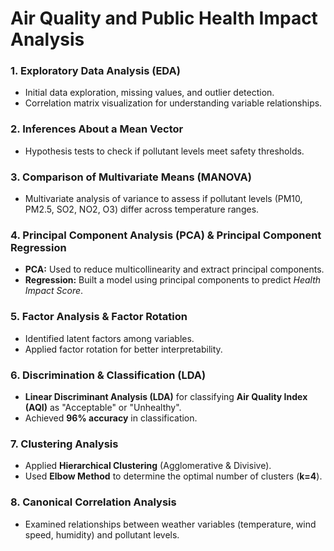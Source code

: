 # Air Quality and Public Health Impact Analysis
### 1. Exploratory Data Analysis (EDA)
- Initial data exploration, missing values, and outlier detection.
- Correlation matrix visualization for understanding variable relationships.

### 2. Inferences About a Mean Vector
- Hypothesis tests to check if pollutant levels meet safety thresholds.

### 3. Comparison of Multivariate Means (MANOVA)
- Multivariate analysis of variance to assess if pollutant levels (PM10, PM2.5, SO2, NO2, O3) differ across temperature ranges.

### 4. Principal Component Analysis (PCA) & Principal Component Regression
- **PCA:** Used to reduce multicollinearity and extract principal components.
- **Regression:** Built a model using principal components to predict *Health Impact Score*.

### 5. Factor Analysis & Factor Rotation
- Identified latent factors among variables.
- Applied factor rotation for better interpretability.

### 6. Discrimination & Classification (LDA)
- **Linear Discriminant Analysis (LDA)** for classifying **Air Quality Index (AQI)** as "Acceptable" or "Unhealthy".
- Achieved **96% accuracy** in classification.

### 7. Clustering Analysis
- Applied **Hierarchical Clustering** (Agglomerative & Divisive).
- Used **Elbow Method** to determine the optimal number of clusters (**k=4**).

### 8. Canonical Correlation Analysis
- Examined relationships between weather variables (temperature, wind speed, humidity) and pollutant levels.
